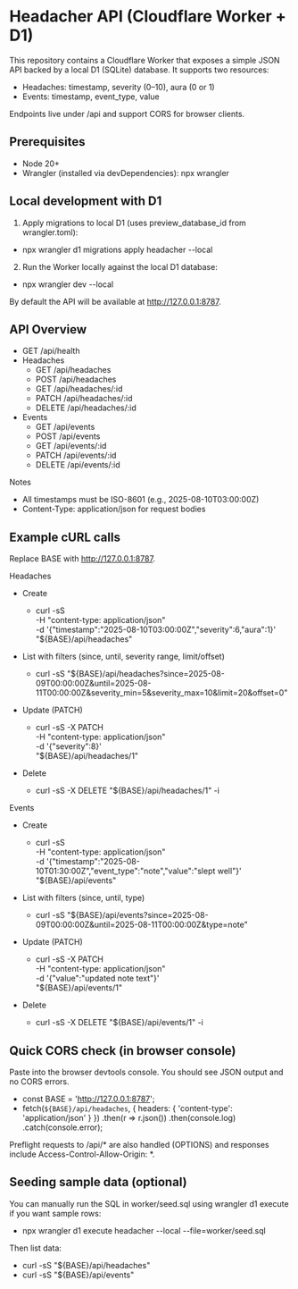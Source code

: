 # Headacher API (Cloudflare Worker + D1)

This repository contains a Cloudflare Worker that exposes a simple JSON API backed by a local D1 (SQLite) database. It supports two resources:

- Headaches: timestamp, severity (0–10), aura (0 or 1)
- Events: timestamp, event_type, value

Endpoints live under /api and support CORS for browser clients.

## Prerequisites
- Node 20+
- Wrangler (installed via devDependencies): npx wrangler

## Local development with D1

1) Apply migrations to local D1 (uses preview_database_id from wrangler.toml):

- npx wrangler d1 migrations apply headacher --local

2) Run the Worker locally against the local D1 database:

- npx wrangler dev --local

By default the API will be available at http://127.0.0.1:8787.

## API Overview
- GET /api/health
- Headaches
  - GET /api/headaches
  - POST /api/headaches
  - GET /api/headaches/:id
  - PATCH /api/headaches/:id
  - DELETE /api/headaches/:id
- Events
  - GET /api/events
  - POST /api/events
  - GET /api/events/:id
  - PATCH /api/events/:id
  - DELETE /api/events/:id

Notes
- All timestamps must be ISO-8601 (e.g., 2025-08-10T03:00:00Z)
- Content-Type: application/json for request bodies

## Example cURL calls
Replace BASE with http://127.0.0.1:8787.

Headaches

- Create
  - curl -sS \
    -H "content-type: application/json" \
    -d '{"timestamp":"2025-08-10T03:00:00Z","severity":6,"aura":1}' \
    "${BASE}/api/headaches"

- List with filters (since, until, severity range, limit/offset)
  - curl -sS "${BASE}/api/headaches?since=2025-08-09T00:00:00Z&until=2025-08-11T00:00:00Z&severity_min=5&severity_max=10&limit=20&offset=0"

- Update (PATCH)
  - curl -sS -X PATCH \
    -H "content-type: application/json" \
    -d '{"severity":8}' \
    "${BASE}/api/headaches/1"

- Delete
  - curl -sS -X DELETE "${BASE}/api/headaches/1" -i

Events

- Create
  - curl -sS \
    -H "content-type: application/json" \
    -d '{"timestamp":"2025-08-10T01:30:00Z","event_type":"note","value":"slept well"}' \
    "${BASE}/api/events"

- List with filters (since, until, type)
  - curl -sS "${BASE}/api/events?since=2025-08-09T00:00:00Z&until=2025-08-11T00:00:00Z&type=note"

- Update (PATCH)
  - curl -sS -X PATCH \
    -H "content-type: application/json" \
    -d '{"value":"updated note text"}' \
    "${BASE}/api/events/1"

- Delete
  - curl -sS -X DELETE "${BASE}/api/events/1" -i

## Quick CORS check (in browser console)
Paste into the browser devtools console. You should see JSON output and no CORS errors.

- const BASE = 'http://127.0.0.1:8787';
- fetch(`${BASE}/api/headaches`, { headers: { 'content-type': 'application/json' } })
  .then(r => r.json())
  .then(console.log)
  .catch(console.error);

Preflight requests to /api/* are also handled (OPTIONS) and responses include Access-Control-Allow-Origin: *.

## Seeding sample data (optional)
You can manually run the SQL in worker/seed.sql using wrangler d1 execute if you want sample rows:

- npx wrangler d1 execute headacher --local --file=worker/seed.sql

Then list data:

- curl -sS "${BASE}/api/headaches"
- curl -sS "${BASE}/api/events"

